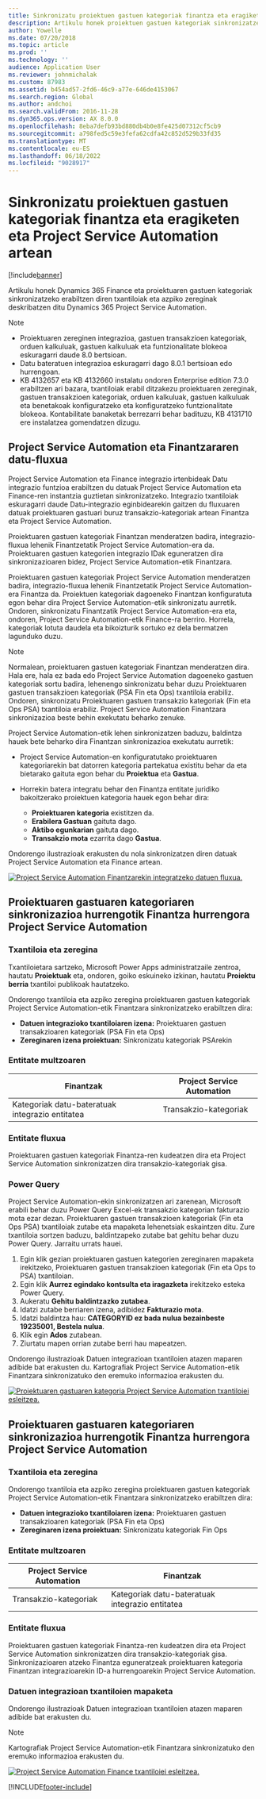 ```yaml
---
title: Sinkronizatu proiektuen gastuen kategoriak finantza eta eragiketen eta Project Service Automation artean
description: Artikulu honek proiektuen gastuen kategoriak sinkronizatzeko erabiltzen diren txantiloiak eta azpiko zereginak deskribatzen ditu Microsoft Dynamics 365 Finantza eta Dynamics 365 Project Service Automation.
author: Yowelle
ms.date: 07/20/2018
ms.topic: article
ms.prod: ''
ms.technology: ''
audience: Application User
ms.reviewer: johnmichalak
ms.custom: 87983
ms.assetid: b454ad57-2fd6-46c9-a77e-646de4153067
ms.search.region: Global
ms.author: andchoi
ms.search.validFrom: 2016-11-28
ms.dyn365.ops.version: AX 8.0.0
ms.openlocfilehash: 8eba7defb93bd880db4b0e8fe425d07312cf5cb9
ms.sourcegitcommit: a798fed5c59e3fefa62cdfa42c852d529b33fd35
ms.translationtype: MT
ms.contentlocale: eu-ES
ms.lasthandoff: 06/18/2022
ms.locfileid: "9028917"
---
```

# <a name="synchronize-project-expense-categories-between-finance-and-operations-and-project-service-automation"></a>Sinkronizatu proiektuen gastuen kategoriak finantza eta eragiketen eta Project Service Automation artean

[!include[banner](../includes/banner.md)]

Artikulu honek Dynamics 365 Finance eta proiektuaren gastuen kategoriak sinkronizatzeko erabiltzen diren txantiloiak eta azpiko zereginak deskribatzen ditu Dynamics 365 Project Service Automation.

> [!NOTE]
> - Proiektuaren zereginen integrazioa, gastuen transakzioen kategoriak, orduen kalkuluak, gastuen kalkuluak eta funtzionalitate blokeoa eskuragarri daude 8.0 bertsioan.
> - Datu bateratuen integrazioa eskuragarri dago 8.0.1 bertsioan edo hurrengoan.
> - KB 4132657 eta KB 4132660 instalatu ondoren Enterprise edition 7.3.0 erabiltzen ari bazara, txantiloiak erabil ditzakezu proiektuaren zereginak, gastuen transakzioen kategoriak, orduen kalkuluak, gastuen kalkuluak eta benetakoak konfiguratzeko eta konfiguratzeko funtzionalitate blokeoa. Kontabilitate banaketak berrezarri behar badituzu, KB 4131710 ere instalatzea gomendatzen dizugu.

## <a name="data-flow-for-project-service-automation-and-finance"></a>Project Service Automation eta Finantzararen datu-fluxua

Project Service Automation eta Finance integrazio irtenbideak Datu integrazio funtzioa erabiltzen du datuak Project Service Automation eta Finance-ren instantzia guztietan sinkronizatzeko. Integrazio txantiloiak eskuragarri daude Datu-integrazio eginbidearekin gaitzen du fluxuaren datuak proiektuaren gastuari buruz transakzio-kategoriak artean Finantza eta Project Service Automation.

Proiektuaren gastuen kategoriak Finantzan menderatzen badira, integrazio-fluxua lehenik Finantzetatik Project Service Automation-era da. Proiektuaren gastuen kategorien integrazio IDak eguneratzen dira sinkronizazioaren bidez, Project Service Automation-etik Finantzara.

Proiektuaren gastuen kategoriak Project Service Automation menderatzen badira, integrazio-fluxua lehenik Finantzetatik Project Service Automation-era Finantza da. Proiektuen kategoriak dagoeneko Finantzan konfiguratuta egon behar dira Project Service Automation-etik sinkronizatu aurretik. Ondoren, sinkronizatu Finantzatik Project Service Automation-era eta, ondoren, Project Service Automation-etik Finance-ra berriro. Horrela, kategoriak lotuta daudela eta bikoizturik sortuko ez dela bermatzen lagunduko duzu.

> [!NOTE]
> Normalean, proiektuaren gastuen kategoriak Finantzan menderatzen dira. Hala ere, hala ez bada edo Project Service Automation dagoeneko gastuen kategoriak sortu badira, lehenengo sinkronizatu behar duzu Proiektuaren gastuen transakzioen kategoriak (PSA Fin eta Ops) txantiloia erabiliz. Ondoren, sinkronizatu Proiektuaren gastuen transakzio kategoriak (Fin eta Ops PSA) txantiloia erabiliz. Project Service Automation Finantzara sinkronizazioa beste behin exekutatu beharko zenuke.
>
> Project Service Automation-etik lehen sinkronizatzen baduzu, baldintza hauek bete beharko dira Finantzan sinkronizazioa exekutatu aurretik:
>
> - Project Service Automation-en konfiguratutako proiektuaren kategoriarekin bat datorren kategoria partekatua existitu behar da eta bietarako gaituta egon behar du **Proiektua** eta **Gastua**.
> - Horrekin batera integratu behar den Finantza entitate juridiko bakoitzerako proiektuen kategoria hauek egon behar dira:
>
>     - **Proiektuaren kategoria** existitzen da. 
>     - **Erabilera Gastuan** gaituta dago.
>     - **Aktibo egunkarian** gaituta dago.
>     - **Transakzio mota** ezarrita dago **Gastua**.

Ondorengo ilustrazioak erakusten du nola sinkronizatzen diren datuak Project Service Automation eta Finance artean.

[![Project Service Automation Finantzarekin integratzeko datuen fluxua.](./media/ProjectExpenseCategoriesFlow.png)](./media/ProjectExpenseCategoriesFlow.png)

## <a name="project-expense-category-synchronization-from-finance-to-project-service-automation"></a>Proiektuaren gastuaren kategoriaren sinkronizazioa hurrengotik Finantza hurrengora Project Service Automation

### <a name="template-and-task"></a>Txantiloia eta zeregina

Txantiloietara sartzeko, Microsoft Power Apps administratzaile zentroa, hautatu **Proiektuak** eta, ondoren, goiko eskuineko izkinan, hautatu **Proiektu berria** txantiloi publikoak hautatzeko.

Ondorengo txantiloia eta azpiko zeregina proiektuaren gastuen kategoriak Project Service Automation-etik Finantzara sinkronizatzeko erabiltzen dira:

- **Datuen integrazioko txantiloiaren izena:** Proiektuaren gastuen transakzioaren kategoriak (PSA Fin eta Ops)
- **Zereginaren izena proiektuan:** Sinkronizatu kategoriak PSArekin

### <a name="entity-set"></a>Entitate multzoaren

| Finantzak                           | Project Service Automation |
|-----------------------------------|----------------------------|
| Kategoriak datu-bateratuak integrazio entitatea | Transakzio-kategoriak     |

### <a name="entity-flow"></a>Entitate fluxua

Proiektuaren gastuen kategoriak Finantza-ren kudeatzen dira eta Project Service Automation sinkronizatzen dira transakzio-kategoriak gisa.

### <a name="power-query"></a>Power Query

Project Service Automation-ekin sinkronizatzen ari zarenean, Microsoft erabili behar duzu Power Query Excel-ek transakzio kategorian fakturazio mota ezar dezan. Proiektuaren gastuen transakzioen kategoriak (Fin eta Ops PSA) txantiloiak zutabe eta mapaketa lehenetsiak eskaintzen ditu. Zure txantiloia sortzen baduzu, baldintzapeko zutabe bat gehitu behar duzu Power Query. Jarraitu urrats hauei.

1. Egin klik gezian proiektuaren gastuen kategorien zereginaren mapaketa irekitzeko, Proiektuaren gastuen transakzioen kategoriak (Fin eta Ops to PSA) txantiloian.
2. Egin klik **Aurrez egindako kontsulta eta iragazketa** irekitzeko esteka Power Query.
2. Aukeratu **Gehitu baldintzazko zutabea**.
3. Idatzi zutabe berriaren izena, adibidez **Fakturazio mota**.
4. Idatzi baldintza hau: **CATEGORYID ez bada nulua bezainbeste 19235001, Bestela nulua**.
5. Klik egin **Ados** zutabean.
6. Ziurtatu mapen orrian zutabe berri hau mapeatzen.

Ondorengo ilustrazioak Datuen integrazioan txantiloien atazen maparen adibide bat erakusten du. Kartografiak Project Service Automation-etik Finantzara sinkronizatuko den eremuko informazioa erakusten du.

[![Proiektuaren gastuaren kategoria Project Service Automation txantiloiei esleitzea.](./media/ProjectExpenseCategoriesToPSAMapping.jpg)](./media/ProjectExpenseCategoriesToPSAMapping.jpg)

## <a name="project-expense-category-synchronization-from-project-service-automation-to-finance"></a>Proiektuaren gastuaren kategoriaren sinkronizazioa hurrengotik Finantza hurrengora Project Service Automation

### <a name="template-and-task"></a>Txantiloia eta zeregina

Ondorengo txantiloia eta azpiko zeregina proiektuaren gastuen kategoriak Project Service Automation-etik Finantzara sinkronizatzeko erabiltzen dira:

- **Datuen integrazioko txantiloiaren izena:** Proiektuaren gastuen transakzioaren kategoriak (PSA Fin eta Ops)
- **Zereginaren izena proiektuan:** Sinkronizatu kategoriak Fin Ops

### <a name="entity-set"></a>Entitate multzoaren

| Project Service Automation | Finantzak                           |
|----------------------------|-----------------------------------|
| Transakzio-kategoriak     | Kategoriak datu-bateratuak integrazio entitatea |

### <a name="entity-flow"></a>Entitate fluxua

Proiektuaren gastuen kategoriak Finantza-ren kudeatzen dira eta Project Service Automation sinkronizatzen dira transakzio-kategoriak gisa. Sinkronizazioaren atzeko Finantza eguneratzeak proiektuaren kategoria Finantzan integrazioarekin ID-a hurrengoarekin Project Service Automation.

### <a name="template-mapping-in-data-integration"></a>Datuen integrazioan txantiloien mapaketa

Ondorengo ilustrazioak Datuen integrazioan txantiloien atazen maparen adibide bat erakusten du.

> [!NOTE]
> Kartografiak Project Service Automation-etik Finantzara sinkronizatuko den eremuko informazioa erakusten du.

[![Project Service Automation Finance txantiloiei esleitzea.](./media/ProjectExpenseCategoriesToFinOpsMapping.jpg)](./media/ProjectExpenseCategoriesToFinOpsMapping.jpg)


[!INCLUDE[footer-include](../includes/footer-banner.md)]